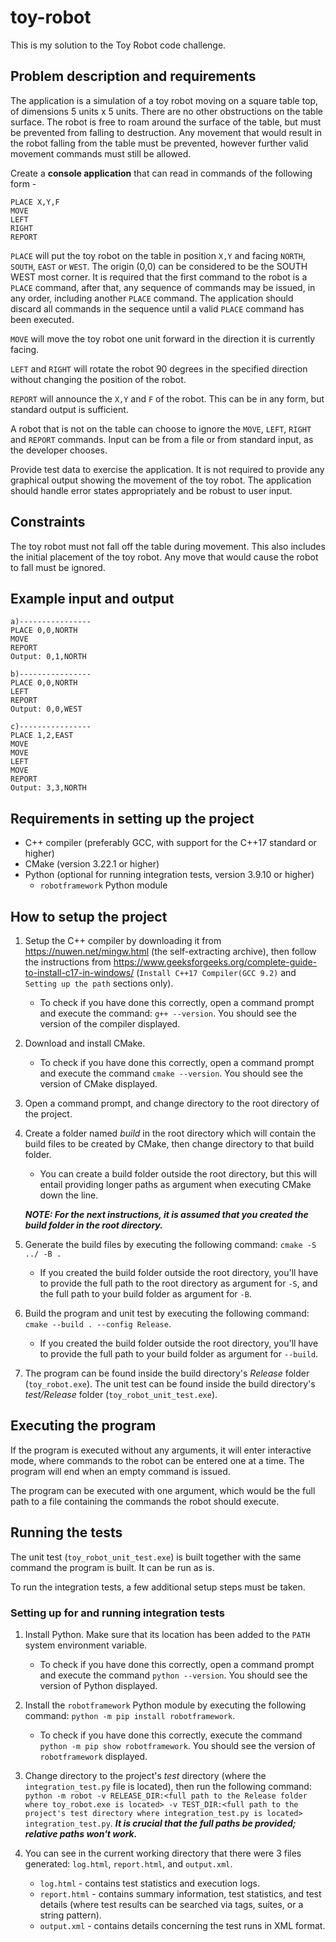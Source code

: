 # toy-robot
This is my solution to the Toy Robot code challenge.

## Problem description and requirements

The application is a simulation of a toy robot moving on a square table top, of dimensions 5 units x 5 units. There are no other obstructions on the table surface. The robot is free to roam around the surface of the table, but must be prevented from falling to destruction. Any movement that would result in the robot falling from the table must be prevented, however further valid movement commands must still be allowed.

Create a **console application** that can read in commands of the following form -
```
PLACE X,Y,F
MOVE
LEFT
RIGHT
REPORT
```

`PLACE` will put the toy robot on the table in position `X,Y` and facing `NORTH`, `SOUTH`, `EAST` or `WEST`. The origin (0,0) can be considered to be the SOUTH WEST most corner. It is required that the first command to the robot is a `PLACE` command, after that, any sequence of commands may be issued, in any order, including another `PLACE` command. The application should discard all commands in the sequence until a valid `PLACE` command has been executed.

`MOVE` will move the toy robot one unit forward in the direction it is currently facing.

`LEFT` and `RIGHT` will rotate the robot 90 degrees in the specified direction without changing the position of the robot.

`REPORT` will announce the `X,Y` and `F` of the robot. This can be in any form, but standard output is sufficient.

A robot that is not on the table can choose to ignore the `MOVE`, `LEFT`, `RIGHT` and `REPORT` commands. Input can be from a file or from standard input, as the developer chooses.

Provide test data to exercise the application. It is not required to provide any graphical output showing the movement of the toy robot. The application should handle error states appropriately and be robust to user input.

## Constraints

The toy robot must not fall off the table during movement. This also includes the initial placement of the toy robot. Any move that would cause the robot to fall must be ignored.

## Example input and output

```
a)----------------
PLACE 0,0,NORTH
MOVE
REPORT
Output: 0,1,NORTH

b)----------------
PLACE 0,0,NORTH
LEFT
REPORT
Output: 0,0,WEST

c)----------------
PLACE 1,2,EAST
MOVE
MOVE
LEFT
MOVE
REPORT
Output: 3,3,NORTH
```

## Requirements in setting up the project

* C++ compiler (preferably GCC, with support for the C++17 standard or higher)
* CMake (version 3.22.1 or higher)
* Python (optional for running integration tests, version 3.9.10 or higher)
    * `robotframework` Python module

## How to setup the project

1. Setup the C++ compiler by downloading it from https://nuwen.net/mingw.html (the self-extracting archive), then follow the instructions from https://www.geeksforgeeks.org/complete-guide-to-install-c17-in-windows/ (`Install C++17 Compiler(GCC 9.2)` and `Setting up the path` sections only).
    * To check if you have done this correctly, open a command prompt and execute the command: `g++ --version`. You should see the version of the compiler displayed.

1. Download and install CMake.
    * To check if you have done this correctly, open a command prompt and execute the command `cmake --version`. You should see the version of CMake displayed.

1. Open a command prompt, and change directory to the root directory of the project.

1. Create a folder named *build* in the root directory which will contain the build files to be created by CMake, then change directory to that build folder.
    * You can create a build folder outside the root directory, but this will entail providing longer paths as argument when executing CMake down the line.
    
    ***NOTE: For the next instructions, it is assumed that you created the build folder in the root directory.***

1. Generate the build files by executing the following command: `cmake -S ../ -B .`
    * If you created the build folder outside the root directory, you'll have to provide the full path to the root directory as argument for `-S`, and the full path to your build folder as argument for `-B`.

1. Build the program and unit test by executing the following command: `cmake --build . --config Release`.
    * If you created the build folder outside the root directory, you'll have to provide the full path to your build folder as argument for `--build`.

1. The program can be found inside the build directory's *Release* folder (`toy_robot.exe`). The unit test can be found inside the build directory's *test/Release* folder (`toy_robot_unit_test.exe`).

## Executing the program

If the program is executed without any arguments, it will enter interactive mode, where commands to the robot can be entered one at a time. The program will end when an empty command is issued.

The program can be executed with one argument, which would be the full path to a file containing the commands the robot should execute.

## Running the tests

The unit test (`toy_robot_unit_test.exe`) is built together with the same command the program is built. It can be run as is.

To run the integration tests, a few additional setup steps must be taken.

### Setting up for and running integration tests

1. Install Python. Make sure that its location has been added to the `PATH` system environment variable.
    * To check if you have done this correctly, open a command prompt and execute the command `python --version`. You should see the version of Python displayed.

1. Install the `robotframework` Python module by executing the following command: `python -m pip install robotframework`.
    * To check if you have done this correctly, execute the command `python -m pip show robotframework`. You should see the version of `robotframework` displayed.

1. Change directory to the project's *test* directory (where the `integration_test.py` file is located), then run the following command: `python -m robot -v RELEASE_DIR:<full path to the Release folder where toy_robot.exe is located> -v TEST_DIR:<full path to the project's test directory where integration_test.py is located> integration_test.py`. ***It is crucial that the full paths be provided; relative paths won't work.***

1. You can see in the current working directory that there were 3 files generated: `log.html`, `report.html`, and `output.xml`.
    * `log.html` - contains test statistics and execution logs.
    * `report.html` - contains summary information, test statistics, and test details (where test results can be searched via tags, suites, or a string pattern).
    * `output.xml` - contains details concerning the test runs in XML format.